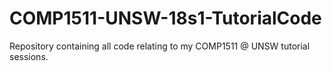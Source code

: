 # COMP1511-UNSW-18s1-TutorialCode
Repository containing all code relating to my COMP1511 @ UNSW tutorial sessions.
